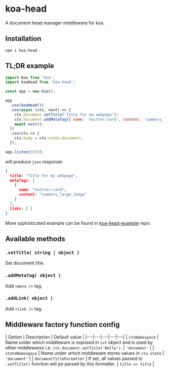 # koa-head
A document head manager middleware for koa.

## Installation
`npm i koa-head`

## TL;DR example
```js
import Koa from 'koa';
import koaHead from 'koa-head';

const app = new Koa();

app
  .use(koaHead())
  .use(async (ctx, next) => {
    ctx.document.setTitle('Title for my webpage');
    ctx.document.addMetaTag({ name: 'twitter:card', content: 'summary_large_image' });
    await next();
  })
  .use(ctx => {
    ctx.body = ctx.state.document;
  });

app.listen(3333);
```
will produce `json` response:
```json
{
  title: "Title for my webpage",
  metaTags: [
    {
      name: "twitter:card",
      content: "summary_large_image"
    }
  ],
  links: [ ]
}
```

More sophisticated example can be found in [koa-head-example](https://github.com/reod/koa-head-example) repo.

## Available methods

### `.setTitle( string | object )`
Set document title.
### `.addMetaTag( object )`
Add `<meta />` tag.
### `.addLink( object )`
Add `<link />` tag.


## Middleware factory function config

| Option | Description | Default value  | 
|---|---|---|---|---|
| `ctxNamespace`  | Name under which middleware is exposed in `cxt` object and is used by other middlewares i.e. `ctx.document.setTitle('Hello')`. | `'document'`  |
| `stateNamespace`  | Name under which middleware stores values in `ctx.state` | `'document'`  |
| `documentTitleFormatter`  | If set, all values passed to `.setTitle()` function will pe parsed by this formatter.  | `title => title`  |
